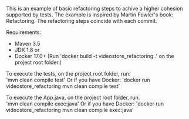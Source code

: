 This is an example of basic refactoring steps to achive a higher cohesion supported by tests. The example is inspired by Martin Fowler's  book: Refactoring.
The refactoring steps coincide with each commit.

Requirements:
 - Maven 3.5
 - JDK 1.8
 or
 - Docker 17.0+ (Run 'docker build -t videostore_refactoring .' on the project root folder.)

To execute the tests, on the project root folder, run:  
'mvn clean compile test'
Or if you have Docker:
'docker run videostore_refactoring mvn clean compile test'


To execute the App.java, on the project root folder, run:  
'mvn clean compile exec:java'
Or if you have Docker:
'docker run videostore_refactoring mvn clean compile exec:java'